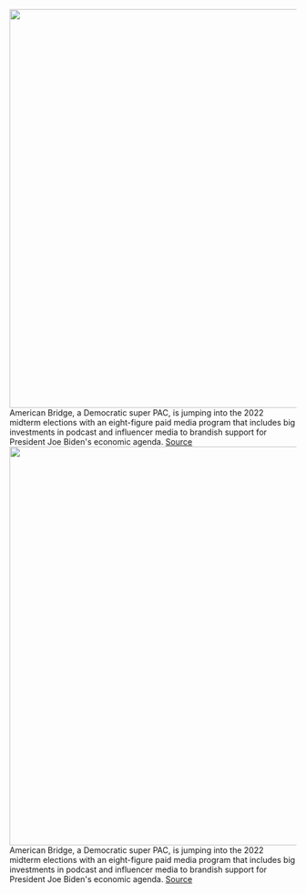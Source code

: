 <img src='https://cdn.vox-cdn.com/thumbor/VUsyp-RPXQnYOSlOAG4qjkhWp_k=/0x0:8192x5464/1200x800/filters:focal(3441x2077:4751x3387)/cdn.vox-cdn.com/uploads/chorus_image/image/70762898/1239923986.0.jpg' width='700px' /><br/>
American Bridge, a Democratic super PAC, is jumping into the 2022 midterm elections with an eight-figure paid media program that includes big investments in podcast and influencer media to brandish support for President Joe Biden's economic agenda.
<a href='https://www.theverge.com/2022/4/18/23030500/biden-pac-american-bridge-influencer-campaign-midterm-elections'> Source <a/><img src='https://cdn.vox-cdn.com/thumbor/VUsyp-RPXQnYOSlOAG4qjkhWp_k=/0x0:8192x5464/1200x800/filters:focal(3441x2077:4751x3387)/cdn.vox-cdn.com/uploads/chorus_image/image/70762898/1239923986.0.jpg' width='700px' /><br/>
American Bridge, a Democratic super PAC, is jumping into the 2022 midterm elections with an eight-figure paid media program that includes big investments in podcast and influencer media to brandish support for President Joe Biden's economic agenda.
<a href='https://www.theverge.com/2022/4/18/23030500/biden-pac-american-bridge-influencer-campaign-midterm-elections'> Source <a/>